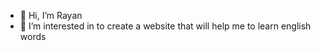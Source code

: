 - 👋 Hi, I’m Rayan
- 👀 I’m interested in to create a website that will help me to learn english words


